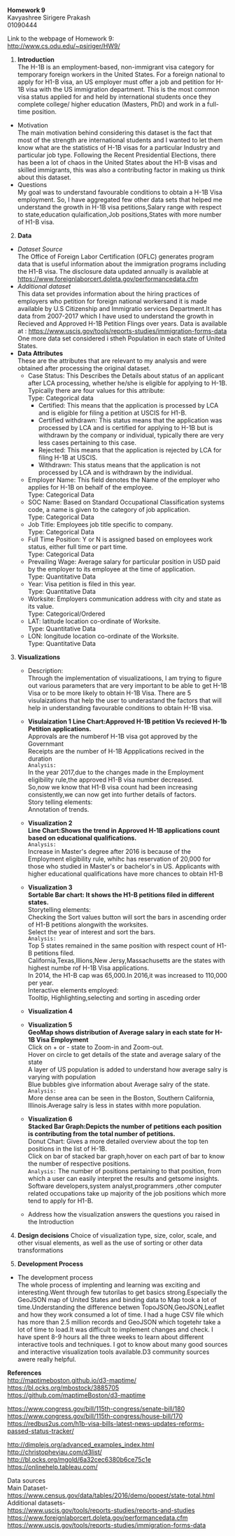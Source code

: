 __Homework 9__   
Kavyashree Sirigere Prakash  
01090444

Link to the webpage of  Homework 9:  
http://www.cs.odu.edu/~psiriger/HW9/


1. __Introduction__  
The H-1B is an employment-based, non-immigrant visa category for temporary foreign workers in the United States.    For a foreign national to apply for H1-B visa, an US employer must offer a job and petition for H-1B visa with the US immigration department. This is the most common visa status applied for and held by international students once they complete college/ higher education (Masters, PhD) and work in a full-time position.   
  * Motivation   
    The main motivation behind considering this dataset is the fact that most of the strength are international students and I wanted to let them know what are the statistics of H-1B visas for a particular Industry and particular job type. Following the Recent Presidential Elections, there has been a lot of chaos in the United States about the H1-B visas and skilled immigrants, this was also a contributing factor in making us think about this dataset.   
  * Questions  
    My goal was to understand favourable conditions to obtain a H-1B Visa employment.
    So, I have aggregated few other data sets that helped me understand the growth in H-1B visa petitions,Salary range with respect to state,education qulaification,Job positions,States with more number of H1-B visa.  
2. __Data__  
  * *Dataset Source*   
        The Office of Foreign Labor Certification (OFLC) generates program data that is useful information about the immigration programs including the H1-B visa. The disclosure data updated annually is available at https://www.foreignlaborcert.doleta.gov/performancedata.cfm   
  * *Additional dataset*   
        This data set provides information about the hiring practices of employers who petition for foreign national workersand it is made available by U.S Citizenship and Immigratio services Department.It has data from 2007-2017 which I have used to understand the growth in Recieved and Approved H-1B Petition Flings over years.  Data is available at : https://www.uscis.gov/tools/reports-studies/immigration-forms-data  
        One more data set considered i stheh Population in each state of United States.
* __Data Attributes__   
These are the attributes that are relevant to my analysis and were obtained after processing the original dataset.  
    * Case Status: This Describes the Details about status of an applicant after LCA processing, whether he/she is eligible for applying to H-1B.  
      Typically there are four values for this attribute:   
      Type: Categorical data      
        * Certified: This means that the application is processed by LCA and is eligible for filing a petition at USCIS for H1-B. 
        * Certified withdrawn: This status means that the application was processed by LCA and is certified for applying to H-1B but is withdrawn by the company or individual, typically there are very less cases pertaining to this case. 
        * Rejected: This means that the application is rejected by LCA for filing H-1B at USCIS.  
        * Withdrawn: This status means that the application is not processed by LCA and is withdrawn by the individual. 
    * Employer Name: This field denotes the Name of the employer who applies for H-1B on behalf of the employee.    
      Type: Categorical Data   
    * SOC Name: Based on Standard Occupational Classification systems code, a name is given to the category of job application.    
      Type: Categorical Data    
    * Job Title: Employees job title specific to company.   
      Type: Categorical Data 
    * Full Time Position: Y or N is assigned based on employees work status, either full time or part time.   
      Type: Categorical Data 
    * Prevailing Wage: Average salary for particular position in USD paid by the employer to its employee at the time of application.    
      Type: Quantitative Data 
    * Year: Visa petition is filed in this year.    
      Type: Quantitative Data 
    *  Worksite: Employers communication address with city and state as its value.    
      Type: Categorical/Ordered 
    * LAT: latitude location co-ordinate of Worksite.      
      Type: Quantitative Data 
    * LON: longitude location co-ordinate of the Worksite.    
      Type: Quantitative Data   
3. __Visualizations__
   * Description:  
     Through the implementation of visualizatioons, I am trying to figure out various parameters that are very important to be able to get H-1B Visa or to be more likely to obtain H-1B Visa.
     There are 5 visulaizations that help the user to underastand the factors that will help in understanding favourable conditions to obtain H-1B visa.
    * __Visulaization 1__
    __Line Chart:Approved H-1B petition Vs recieved H-1b Petition applications.__  
      Approvals are the numberof H-1B visa got approved by the Governmant  
      Receipts are the number of H-1B Appplications recived in the duration  
      `Analysis:`   
       In the year 2017,due to the changes made in the Employment eligibility rule,the approved H1-B visa number decreased.  
      So,now we know that H1-B visa count had been increasing consistently,we can now get into further details of factors.    
      Story telling elements:  
         Annotation of trends.
    * __Visualization 2__  
    __Line Chart:Shows the trend in Approved H-1B applications count based on educational qualifications.__  
    `Analysis:`  
    Increase in Master's degree after 2016 is because of the Employment eligibility rule, whihc has reservation of 20,000 for those who studied in Master's or bachelor's in US.
    Applicants with higher educational qualifications have more chances to obtain H1-B
    * __Visualization 3__  
      __Sortable Bar chart: It shows the H1-B petitions filed in different states.__   
      Storytelling elements:  
        Checking the Sort values button will sort the bars in ascending order of H1-B petitions alongwith the worksites.  
        Select the year of interest and sort the bars.   
      `Analysis:`  
      Top 5 states remained in the same position with respect count of H1-B petitions filed.   
      California,Texas,Illions,New Jersy,Massachusetts are the states with highest numbe rof H-1B Visa applications.  
      In 2014, the H1-B cap was 65,000.In 2016,it was increased to 110,000 per year.   
      Interactive elements employed:   
      Tooltip, Highlighting,selecting and sorting in asceding order
    * __Visualization 4__
     
    * __Visualization 5__  
    __GeoMap shows distribution of Average salary in each state for H-1B Visa Employment__  
      Click on + or - state to Zoom-in and Zoom-out.  
      Hover on circle to get details of the state and average salary of the state  
      A layer of US population is added to understand how average salry is varying with population  
      Blue bubbles give information about Average salry of the state.  
     `Analysis:`  
      More dense area can be seen in the Boston, Southern California, Illinois.Average salry is less in states withh more population.
    * __Visualization 6__  
      __Stacked Bar Graph:Depicts the number of petitions each position is contributing from the total number of petitions.__  
        Donut Chart: Gives a more detailed overview about the top ten positions in the list of H-1B.  
        Click on bar of stacked bar graph,hover on each part of bar to know the number of respective positions.  
        `Analysis:`
         The number of positions pertaining to that position, from which a user can easily interpret the results and getsome insights.
         Software developers,system analyst,programmers ,other computer related occupations take up majority of the job positions which more tend to apply for H1-B.
   * Address how the visualization answers the questions you raised in the Introduction  
 
 
4. __Design decisions__
 Choice of visualization type, size, color, scale, and other visual elements, as well as the use of sorting or other data transformations  
 
5. __Development Process__
  * The development process  
    The whole process of implenting and learning was exciting and interesting.Went through few tutorilas to get basics strong.Especially the GeoJSON map of United States and binding data to Map took a lot of time.Understanding the difference betwen TopoJSON,GeoJSON,Leaflet and how they work consumed a lot of time. 
    I had a huge CSV file which has more than 2.5 million records and GeoJSON which togetehr take a lot of time to load.It was difficult to implement changes and check.
    I have spent 8-9 hours all the three weeks to learn about different interactive tools and techniques.
    I got to know about many good sources and interactive visualization tools available.D3 community sources awere really helpful.
 

__References__   
http://maptimeboston.github.io/d3-maptime/  
https://bl.ocks.org/mbostock/3885705  
https://github.com/maptimeBoston/d3-maptime  

https://www.congress.gov/bill/115th-congress/senate-bill/180   
https://www.congress.gov/bill/115th-congress/house-bill/170  
https://redbus2us.com/h1b-visa-bills-latest-news-updates-reforms-passed-status-tracker/  

http://dimplejs.org/advanced_examples_index.html  
http://christopheviau.com/d3list/   
http://bl.ocks.org/mgold/6a32cec6380b6ce75c1e  
https://onlinehelp.tableau.com/  

Data sources  
Main Dataset-  
https://www.census.gov/data/tables/2016/demo/popest/state-total.html  
Additional datasets-   
https://www.uscis.gov/tools/reports-studies/reports-and-studies  
https://www.foreignlaborcert.doleta.gov/performancedata.cfm  
https://www.uscis.gov/tools/reports-studies/immigration-forms-data


